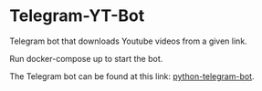 # Telegram-YT-Bot
Telegram bot that downloads Youtube videos from a given link.

Run docker-compose up to start the bot.

The Telegram bot can be found at this link: [python-telegram-bot](https://t.me/divine_python_telegram_bot).
